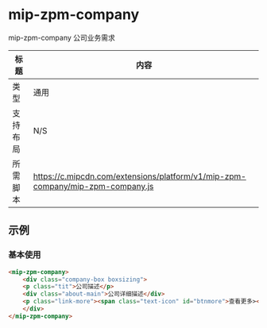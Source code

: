 # mip-zpm-company

mip-zpm-company 公司业务需求

标题|内容
----|----
类型|通用
支持布局|N/S
所需脚本|https://c.mipcdn.com/extensions/platform/v1/mip-zpm-company/mip-zpm-company.js

## 示例

### 基本使用

```html
<mip-zpm-company>
    <div class="company-box boxsizing">
    <p class="tit">公司描述</p>    
    <div class="about-main">公司详细描述</div>
    <p class="link-more"><span class="text-icon" id="btnmore">查看更多></span></p>
    </div>
</mip-zpm-company>
```